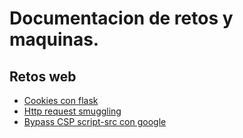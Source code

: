 # Documentacion de retos y maquinas.

## Retos web
  * [Cookies con flask](web/CookiesConFlask)
  * [Http request smuggling](web/HttpRequestSmuggling)
  * [Bypass CSP script-src con google](web/BypassCSPWithGoogle)

